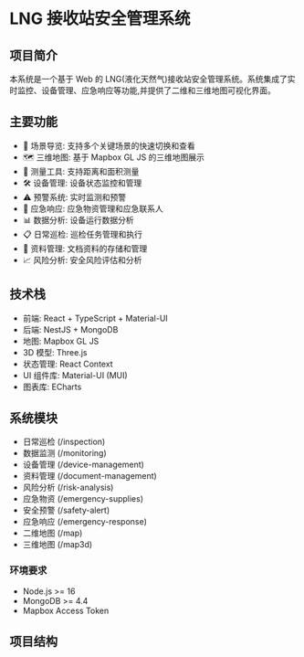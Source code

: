 # LNG 接收站安全管理系统

## 项目简介
本系统是一个基于 Web 的 LNG(液化天然气)接收站安全管理系统。系统集成了实时监控、设备管理、应急响应等功能,并提供了二维和三维地图可视化界面。

## 主要功能
- 📍 场景导览: 支持多个关键场景的快速切换和查看
- 🗺️ 三维地图: 基于 Mapbox GL JS 的三维地图展示
- 📏 测量工具: 支持距离和面积测量
- 🛠️ 设备管理: 设备状态监控和管理
- ⚠️ 预警系统: 实时监测和预警
- 🚨 应急响应: 应急物资管理和应急联系人
- 📊 数据分析: 设备运行数据分析
- 📋 日常巡检: 巡检任务管理和执行
- 📁 资料管理: 文档资料的存储和管理
- 📈 风险分析: 安全风险评估和分析

## 技术栈
- 前端: React + TypeScript + Material-UI
- 后端: NestJS + MongoDB
- 地图: Mapbox GL JS
- 3D 模型: Three.js
- 状态管理: React Context
- UI 组件库: Material-UI (MUI)
- 图表库: ECharts

## 系统模块
- 日常巡检 (/inspection)
- 数据监测 (/monitoring)
- 设备管理 (/device-management)
- 资料管理 (/document-management)
- 风险分析 (/risk-analysis)
- 应急物资 (/emergency-supplies)
- 安全预警 (/safety-alert)
- 应急响应 (/emergency-response)
- 二维地图 (/map)
- 三维地图 (/map3d)

### 环境要求
- Node.js >= 16
- MongoDB >= 4.4
- Mapbox Access Token

## 项目结构

